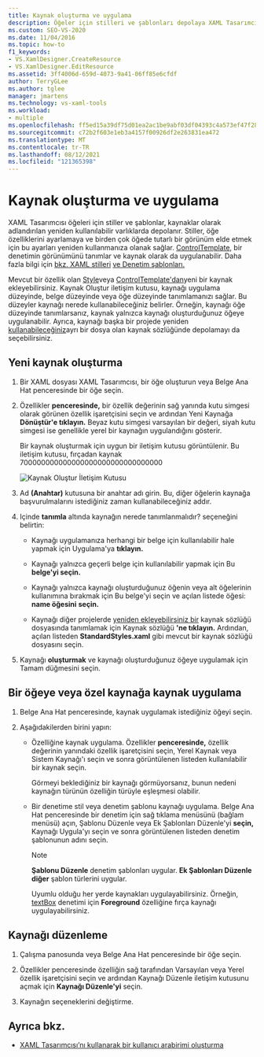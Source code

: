 ```yaml
---
title: Kaynak oluşturma ve uygulama
description: Öğeler için stilleri ve şablonları depolaya XAML Tasarımcısı için kaynak oluşturma ve uygulama hakkında bilgi edinebilirsiniz.
ms.custom: SEO-VS-2020
ms.date: 11/04/2016
ms.topic: how-to
f1_keywords:
- VS.XamlDesigner.CreateResource
- VS.XamlDesigner.EditResource
ms.assetid: 3ff4006d-659d-4073-9a41-06ff85e6cfdf
author: TerryGLee
ms.author: tglee
manager: jmartens
ms.technology: vs-xaml-tools
ms.workload:
- multiple
ms.openlocfilehash: ff5ed15a39df75d01ea2ac1be9abf03df04393c4a573ef47f28deef7251e4af0
ms.sourcegitcommit: c72b2f603e1eb3a4157f00926df2e263831ea472
ms.translationtype: MT
ms.contentlocale: tr-TR
ms.lasthandoff: 08/12/2021
ms.locfileid: "121365398"
---
```

# <a name="how-to-create-and-apply-a-resource"></a>Kaynak oluşturma ve uygulama

XAML Tasarımcısı öğeleri için stiller ve şablonlar, kaynaklar olarak adlandırılan yeniden kullanılabilir varlıklarda depolanır. Stiller, öğe özelliklerini ayarlamaya ve birden çok öğede tutarlı bir görünüm elde etmek için bu ayarları yeniden kullanmanıza olanak sağlar. [ControlTemplate,](xref:Windows.UI.Xaml.Controls.ControlTemplate) bir denetimin görünümünü tanımlar ve kaynak olarak da uygulanabilir. Daha fazla bilgi için [bkz. XAML stilleri](/windows/uwp/design/controls-and-patterns/xaml-styles) [ve Denetim şablonları.](/windows/uwp/design/controls-and-patterns/control-templates)

Mevcut bir özellik olan [Style](xref:Windows.UI.Xaml.Style)veya [ControlTemplate'dan](xref:Windows.UI.Xaml.Controls.ControlTemplate)yeni  bir kaynak ekleyebilirsiniz. Kaynak Oluştur iletişim kutusu, kaynağı uygulama düzeyinde, belge düzeyinde veya öğe düzeyinde tanımlamanızı sağlar. Bu düzeyler kaynağı nerede kullanabileceğiniz belirler. Örneğin, kaynağı öğe düzeyinde tanımlarsanız, kaynak yalnızca kaynağı oluşturduğunuz öğeye uygulanabilir. Ayrıca, kaynağı başka bir projede yeniden [kullanabileceğiniz](/windows/uwp/design/controls-and-patterns/resourcedictionary-and-xaml-resource-references)ayrı bir dosya olan kaynak sözlüğünde depolamayı da seçebilirsiniz.

## <a name="create-a-new-resource"></a>Yeni kaynak oluşturma

1. Bir XAML dosyası XAML Tasarımcısı, bir öğe oluşturun veya Belge Ana Hat penceresinde bir öğe seçin.

2. Özellikler **penceresinde,** bir özellik değerinin sağ yanında kutu simgesi olarak görünen özellik işaretçisini seçin ve ardından Yeni Kaynağa **Dönüştür'e tıklayın.** Beyaz kutu simgesi varsayılan bir değeri, siyah kutu simgesi ise genellikle yerel bir kaynağın uygulandığını gösterir.

     Bir kaynak oluşturmak için uygun bir iletişim kutusu görüntülenir. Bu iletişim kutusu, fırçadan kaynak 700000000000000000000000000000000

     ![Kaynak Oluştur İletişim Kutusu](../designers/media/xaml_create_resource.png)

3. Ad **(Anahtar)** kutusuna bir anahtar adı girin. Bu, diğer öğelerin kaynağa başvurulmalarını istediğiniz zaman kullanabileceğiniz addır.

4. Içinde **tanımla** altında kaynağın nerede tanımlanmalıdır? seçeneğini belirtin:

    - Kaynağı uygulamanıza herhangi bir belge için kullanılabilir hale yapmak için Uygulama'ya **tıklayın.**

    - Kaynağı yalnızca geçerli belge için kullanılabilir yapmak için Bu **belge'yi seçin.**

    - Kaynağı yalnızca kaynağı oluşturduğunuz öğenin veya alt öğelerinin kullanımına bırakmak için Bu belge'yi seçin ve açılan listede öğesi: **name öğesini** **seçin.**

    - Kaynağı diğer projelerde [yeniden ekleyebilirsiniz bir](/windows/uwp/design/controls-and-patterns/resourcedictionary-and-xaml-resource-references) kaynak sözlüğü dosyasında tanımlamak için Kaynak sözlüğü **'ne tıklayın.** Ardından, açılan listeden **StandardStyles.xaml** gibi mevcut bir kaynak sözlüğü dosyasını seçin.

5. Kaynağı **oluşturmak** ve kaynağı oluşturduğunuz öğeye uygulamak için Tamam düğmesini seçin.

## <a name="apply-a-resource-to-an-element-or-property"></a>Bir öğeye veya özel kaynağa kaynak uygulama

1. Belge Ana Hat penceresinde, kaynak uygulamak istediğiniz öğeyi seçin.

2. Aşağıdakilerden birini yapın:

   - Özelliğine kaynak uygulama. Özellikler **penceresinde,** özellik değerinin yanındaki özellik işaretçisini  seçin, Yerel Kaynak veya Sistem Kaynağı'ı seçin ve sonra görüntülenen listeden kullanılabilir bir kaynak seçin.

      Görmeyi beklediğiniz bir kaynağı görmüyorsanız, bunun nedeni kaynağın türünün özelliğin türüyle eşleşmesi olabilir.

   - Bir denetime stil veya denetim şablonu kaynağı uygulama. Belge Ana Hat penceresinde bir denetim için sağ tıklama menüsünü  (bağlam menüsü) açın, Şablonu Düzenle veya Ek Şablonları Düzenle'yi **seçin,** Kaynağı Uygula'yı seçin ve sonra görüntülenen listeden denetim şablonunun adını seçin.

     > [!NOTE]
     > **Şablonu Düzenle** denetim şablonları uygular. **Ek Şablonları Düzenle diğer** şablon türlerini uygular.

     Uyumlu olduğu her yerde kaynakları uygulayabilirsiniz. Örneğin, [textBox](xref:Windows.UI.Xaml.Controls.TextBox) denetimi için **Foreground** özelliğine fırça kaynağı uygulayabilirsiniz.

## <a name="edit-a-resource"></a>Kaynağı düzenleme

1. Çalışma panosunda veya Belge Ana Hat penceresinde bir öğe seçin.

2. Özellikler penceresinde özelliğin sağ tarafından Varsayılan veya  Yerel özellik işaretçisini  seçin ve ardından Kaynağı Düzenle iletişim kutusunu açmak için **Kaynağı Düzenle'yi** seçin.

3. Kaynağın seçeneklerini değiştirme.

## <a name="see-also"></a>Ayrıca bkz.

- [XAML Tasarımcısı’nı kullanarak bir kullanıcı arabirimi oluşturma](../xaml-tools/creating-a-ui-by-using-xaml-designer-in-visual-studio.md)
